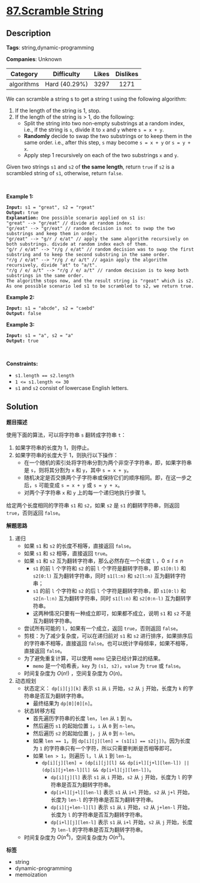 # [87.Scramble String](https://leetcode.com/problems/scramble-string/description/)

## Description

**Tags**: string,dynamic-programming

**Companies**: Unknown

|  Category  |  Difficulty   | Likes | Dislikes |
| :--------: | :-----------: | :---: | :------: |
| algorithms | Hard (40.29%) | 3297  |   1271   |

<p>We can scramble a string s to get a string t using the following algorithm:</p>
<ol>
  <li>If the length of the string is 1, stop.</li>
  <li>If the length of the string is &gt; 1, do the following:
  <ul>
    <li>Split the string into two non-empty substrings at a random index, i.e., if the string is <code>s</code>, divide it to <code>x</code> and <code>y</code> where <code>s = x + y</code>.</li>
    <li><strong>Randomly</strong>&nbsp;decide to swap the two substrings or to keep them in the same order. i.e., after this step, <code>s</code> may become <code>s = x + y</code> or <code>s = y + x</code>.</li>
    <li>Apply step 1 recursively on each of the two substrings <code>x</code> and <code>y</code>.</li>
  </ul>
  </li>
</ol>
<p>Given two strings <code>s1</code> and <code>s2</code> of <strong>the same length</strong>, return <code>true</code> if <code>s2</code> is a scrambled string of <code>s1</code>, otherwise, return <code>false</code>.</p>
<p>&nbsp;</p>
<p><strong class="example">Example 1:</strong></p>
<pre><code><strong>Input:</strong> s1 = &quot;great&quot;, s2 = &quot;rgeat&quot;
<strong>Output:</strong> true
<strong>Explanation:</strong> One possible scenario applied on s1 is:
&quot;great&quot; --&gt; &quot;gr/eat&quot; // divide at random index.
&quot;gr/eat&quot; --&gt; &quot;gr/eat&quot; // random decision is not to swap the two substrings and keep them in order.
&quot;gr/eat&quot; --&gt; &quot;g/r / e/at&quot; // apply the same algorithm recursively on both substrings. divide at random index each of them.
&quot;g/r / e/at&quot; --&gt; &quot;r/g / e/at&quot; // random decision was to swap the first substring and to keep the second substring in the same order.
&quot;r/g / e/at&quot; --&gt; &quot;r/g / e/ a/t&quot; // again apply the algorithm recursively, divide &quot;at&quot; to &quot;a/t&quot;.
&quot;r/g / e/ a/t&quot; --&gt; &quot;r/g / e/ a/t&quot; // random decision is to keep both substrings in the same order.
The algorithm stops now, and the result string is &quot;rgeat&quot; which is s2.
As one possible scenario led s1 to be scrambled to s2, we return true.</code></pre>
<p><strong class="example">Example 2:</strong></p>
<pre><code><strong>Input:</strong> s1 = &quot;abcde&quot;, s2 = &quot;caebd&quot;
<strong>Output:</strong> false</code></pre>
<p><strong class="example">Example 3:</strong></p>
<pre><code><strong>Input:</strong> s1 = &quot;a&quot;, s2 = &quot;a&quot;
<strong>Output:</strong> true</code></pre>
<p>&nbsp;</p>
<p><strong>Constraints:</strong></p>
<ul>
  <li><code>s1.length == s2.length</code></li>
  <li><code>1 &lt;= s1.length &lt;= 30</code></li>
  <li><code>s1</code> and <code>s2</code> consist of lowercase English letters.</li>
</ul>

## Solution

**题目描述**

使用下面的算法，可以将字符串 `s` 翻转成字符串 `t`：

1. 如果字符串的长度为 1，则停止。
2. 如果字符串的长度大于 1，则执行以下操作：
   - 在一个随机的索引处将字符串分割为两个非空子字符串，即，如果字符串是 `s`，则将其分割为 `x` 和 `y`，其中 `s = x + y`。
   - 随机决定是否交换两个子字符串或保持它们的顺序相同。即，在这一步之后，`s` 可能变成 `s = x + y` 或 `s = y + x`。
   - 对两个子字符串 `x` 和 `y` 上的每一个递归地执行步骤 1。

给定两个长度相同的字符串 `s1` 和 `s2`，如果 `s2` 是 `s1` 的翻转字符串，则返回 `true`，否则返回 `false`。

**解题思路**

1. 递归
   - 如果 `s1` 和 `s2` 的长度不相等，直接返回 `false`。
   - 如果 `s1` 和 `s2` 相等，直接返回 `true`。
   - 如果 `s1` 和 `s2` 互为翻转字符串，那么必然存在一个长度 `l` ，$0 \le l \le n$
     - `s1` 的前 `l` 个字符和 `s2` 的前 `l` 个字符是翻转字符串，即 `s1[0:l)` 和 `s2[0:l)` 互为翻转字符串，同时 `s1[l:n)` 和 `s2[l:n)` 互为翻转字符串；
     - `s1` 的前 `l` 个字符和 `s2` 的后 `l` 个字符是翻转字符串，即 `s1[0:l)` 和 `s2[n-l:n)` 互为翻转字符串，同时 `s1[l:n)` 和 `s2[0:n-l)` 互为翻转字符串。
     - 这两种情况只要有一种成立即可，如果都不成立，说明 `s1` 和 `s2` 不是互为翻转字符串。
   - 尝试所有可能的 `l`，如果有一个成立，返回 `true`，否则返回 `false`。
   - 剪枝：为了减少复杂度，可以在递归前对 `s1` 和 `s2` 进行排序，如果排序后的字符串不相等，直接返回 `false`。也可以统计字母频率，如果不相等，直接返回 `false`。
   - 为了避免重复计算，可以使用 `memo` 记录已经计算过的结果。
     - `memo` 是一个哈希表，`key` 为 `(s1, s2)`，`value` 为 `true` 或 `false`。
   - 时间复杂度为 $O(n!)$ ，空间复杂度为 $O(n)$。
2. 动态规划
   - 状态定义： `dp[i][j][k]` 表示 `s1` 从 `i` 开始，`s2` 从 `j` 开始，长度为 `k` 的字符串是否互为翻转字符串。
     - 最终结果为 `dp[0][0][n]`。
   - 状态转移方程
     - 首先遍历字符串的长度 `len`，`len` 从 `1` 到 `n`。
     - 然后遍历 `s1` 的起始位置 `i`，`i` 从 `0` 到 `n-len`。
     - 然后遍历 `s2` 的起始位置 `j`，`j` 从 `0` 到 `n-len`。
     - 如果 `len == 1`，则 `dp[i][j][len] = (s1[i] == s2[j])`。因为长度为 `1` 的字符串只有一个字符，所以只需要判断是否相等即可。
     - 如果 `len > 1`，则遍历 `l`，`l` 从 `1` 到 `len-1`。
       - `dp[i][j][len] = (dp[i][j][l] && dp[i+l][j+l][len-l]) || (dp[i][j+len-l][l] && dp[i+l][j][len-l])`。
         - `dp[i][j][l]` 表示 `s1` 从 `i` 开始，`s2` 从 `j` 开始，长度为 `l` 的字符串是否互为翻转字符串。
         - `dp[i+l][j+l][len-l]` 表示 `s1` 从 `i+l` 开始，`s2` 从 `j+l` 开始，长度为 `len-l` 的字符串是否互为翻转字符串。
         - `dp[i][j+len-l][l]` 表示 `s1` 从 `i` 开始，`s2` 从 `j+len-l` 开始，长度为 `l` 的字符串是否互为翻转字符串。
         - `dp[i+l][j][len-l]` 表示 `s1` 从 `i+l` 开始，`s2` 从 `j` 开始，长度为 `len-l` 的字符串是否互为翻转字符串。
   - 时间复杂度为 $O(n^4)$，空间复杂度为 $O(n^3)$。

**标签**

- string
- dynamic-programming
- memoization
